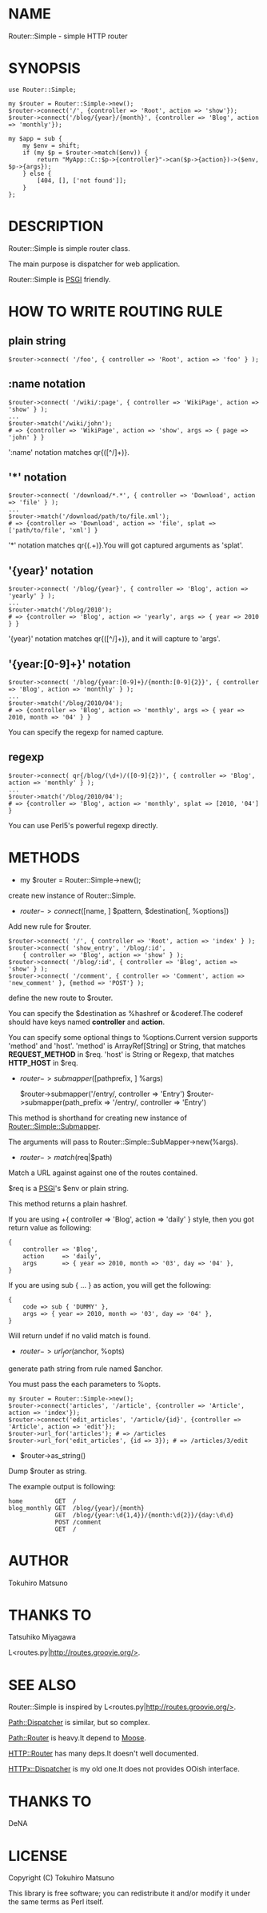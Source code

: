 # NAME

Router::Simple - simple HTTP router

# SYNOPSIS

    use Router::Simple;

    my $router = Router::Simple->new();
    $router->connect('/', {controller => 'Root', action => 'show'});
    $router->connect('/blog/{year}/{month}', {controller => 'Blog', action => 'monthly'});

    my $app = sub {
        my $env = shift;
        if (my $p = $router->match($env)) {
            return "MyApp::C::$p->{controller}"->can($p->{action})->($env, $p->{args});
        } else {
            [404, [], ['not found']];
        }
    };

# DESCRIPTION

Router::Simple is simple router class.

The main purpose is dispatcher for web application.

Router::Simple is [PSGI](http://search.cpan.org/search?mode=module&query=PSGI) friendly.

# HOW TO WRITE ROUTING RULE

## plain string 

    $router->connect( '/foo', { controller => 'Root', action => 'foo' } );

## :name notation

    $router->connect( '/wiki/:page', { controller => 'WikiPage', action => 'show' } );
    ...
    $router->match('/wiki/john');
    # => {controller => 'WikiPage', action => 'show', args => { page => 'john' } }

':name' notation matches qr{([^/]+)}.

## '*' notation

    $router->connect( '/download/*.*', { controller => 'Download', action => 'file' } );
    ...
    $router->match('/download/path/to/file.xml');
    # => {controller => 'Download', action => 'file', splat => ['path/to/file', 'xml'] }

'*' notation matches qr{(.+)}.You will got captured arguments as 'splat'.

## '{year}' notation

    $router->connect( '/blog/{year}', { controller => 'Blog', action => 'yearly' } );
    ...
    $router->match('/blog/2010');
    # => {controller => 'Blog', action => 'yearly', args => { year => 2010 } }



'{year}' notation matches qr{([^/]+)}, and it will capture to 'args'.

## '{year:[0-9]+}' notation

    $router->connect( '/blog/{year:[0-9]+}/{month:[0-9]{2}}', { controller => 'Blog', action => 'monthly' } );
    ...
    $router->match('/blog/2010/04');
    # => {controller => 'Blog', action => 'monthly', args => { year => 2010, month => '04' } }

You can specify the regexp for named capture.

## regexp

    $router->connect( qr{/blog/(\d+)/([0-9]{2})', { controller => 'Blog', action => 'monthly' } );
    ...
    $router->match('/blog/2010/04');
    # => {controller => 'Blog', action => 'monthly', splat => [2010, '04'] }

You can use Perl5's powerful regexp directly.

# METHODS

- my $router = Router::Simple->new();

create new instance of Router::Simple.

- $router->connect([$name, ] $pattern, $destination[, \%options])

Add new rule for $router.

    $router->connect( '/', { controller => 'Root', action => 'index' } );
    $router->connect( 'show_entry', '/blog/:id',
        { controller => 'Blog', action => 'show' } );
    $router->connect( '/blog/:id', { controller => 'Blog', action => 'show' } );
    $router->connect( '/comment', { controller => 'Comment', action => 'new_comment' }, {method => 'POST'} );

define the new route to $router.

You can specify the $destination as \%hashref or \&coderef.The coderef should have keys named __controller__ and __action__.

You can specify some optional things to \%options.Current version supports 'method' and 'host'.
'method' is ArrayRef[String] or String, that matches __REQUEST_METHOD__ in $req.
'host' is String or Regexp, that matches __HTTP_HOST__ in $req.

- $router->submapper([$pathprefix, ] %args)

    $router->submapper('/entry/, controller => 'Entry')
    $router->submapper(path_prefix => '/entry/, controller => 'Entry')

This method is shorthand for creating new instance of [Router::Simple::Submapper](http://search.cpan.org/search?mode=module&query=Router::Simple::Submapper).

The arguments will pass to Router::Simple::SubMapper->new(%args).

- $router->match($req|$path)

Match a URL against against one of the routes contained.

$req is a [PSGI](http://search.cpan.org/search?mode=module&query=PSGI)'s $env or plain string.

This method returns a plain hashref.

If you are using +{ controller => 'Blog', action => 'daily' } style, then you got return value as following:

    {
        controller => 'Blog',
        action     => 'daily',
        args       => { year => 2010, month => '03', day => '04' },
    }

If you are using sub { ... } as action, you will get the following:

    {
        code => sub { 'DUMMY' },
        args => { year => 2010, month => '03', day => '04' },
    }

Will return undef if no valid match is found.

- $router->url_for($anchor, \%opts)

generate path string from rule named $anchor.

You must pass the each parameters to \%opts.

    my $router = Router::Simple->new();
    $router->connect('articles', '/article', {controller => 'Article', action => 'index'});
    $router->connect('edit_articles', '/article/{id}', {controller => 'Article', action => 'edit'});
    $router->url_for('articles'); # => /articles
    $router->url_for('edit_articles', {id => 3}); # => /articles/3/edit

- $router->as_string()

Dump $router as string.

The example output is following:

    home         GET  /
    blog_monthly GET  /blog/{year}/{month}
                 GET  /blog/{year:\d{1,4}}/{month:\d{2}}/{day:\d\d}
                 POST /comment
                 GET  /

# AUTHOR

Tokuhiro Matsuno <tokuhirom AAJKLFJEF GMAIL COM>

# THANKS TO

Tatsuhiko Miyagawa

L<routes.py|http://routes.groovie.org/>.

# SEE ALSO

Router::Simple is inspired by L<routes.py|http://routes.groovie.org/>.

[Path::Dispatcher](http://search.cpan.org/search?mode=module&query=Path::Dispatcher) is similar, but so complex.

[Path::Router](http://search.cpan.org/search?mode=module&query=Path::Router) is heavy.It depend to [Moose](http://search.cpan.org/search?mode=module&query=Moose).

[HTTP::Router](http://search.cpan.org/search?mode=module&query=HTTP::Router) has many deps.It doesn't well documented.

[HTTPx::Dispatcher](http://search.cpan.org/search?mode=module&query=HTTPx::Dispatcher) is my old one.It does not provides OOish interface.

# THANKS TO

DeNA

# LICENSE

Copyright (C) Tokuhiro Matsuno

This library is free software; you can redistribute it and/or modify
it under the same terms as Perl itself.
